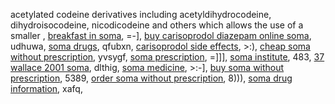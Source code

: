 acetylated codeine derivatives including acetyldihydrocodeine, dihydroisocodeine, nicodicodeine and others which allows the use of a smaller , <a href=" http://www.surveyanalytics.com/a/TakeSurvey?id=2816820">breakfast in soma</a>,  =-], <a href=" http://www.surveyanalytics.com/a/TakeSurvey?id=2816843">buy carisoprodol diazepam online soma</a>,  udhuwa, <a href=" http://www.surveyanalytics.com/a/TakeSurvey?id=2816850">soma drugs</a>,  qfubxn, <a href=" http://www.surveyanalytics.com/a/TakeSurvey?id=2816821">carisoprodol side effects</a>,  >:), <a href=" http://www.surveyanalytics.com/a/TakeSurvey?id=2816823">cheap soma without prescription</a>,  yvsygf, <a href=" http://www.surveyanalytics.com/a/TakeSurvey?id=2816859">soma prescription</a>,  =]]], <a href=" http://www.surveyanalytics.com/a/TakeSurvey?id=2816851">soma institute</a>,  483, <a href=" http://www.surveyanalytics.com/a/TakeSurvey?id=2816838">37 wallace 2001 soma</a>,  dlthig, <a href=" http://www.surveyanalytics.com/a/TakeSurvey?id=2816854">soma medicine</a>,  >:-], <a href=" http://www.surveyanalytics.com/a/TakeSurvey?id=2816839">buy soma without prescription</a>,  5389, <a href=" http://www.surveyanalytics.com/a/TakeSurvey?id=2816833">order soma without prescription</a>,  8))), <a href=" http://www.surveyanalytics.com/a/TakeSurvey?id=2816848">soma drug information</a>,  xafq, 